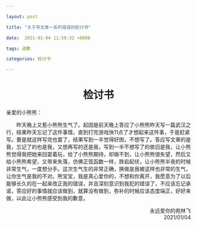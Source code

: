 ```yaml
---

layout: post

title: "关于写文章一系列错误的检讨书"

date:  2021-01-04 11:50:32 +0800

tags: 道歉

categories: 检讨书

---
```


<h1><center>检讨书</center></h1>

亲爱的小熊熊：

&emsp;&emsp;昨天晚上又惹小熊熊生气了。起因是前天晚上答应了小熊熊昨天写一篇武汉之行，结果昨天忘记了这件事情，直到打完游戏快11点了才想起来这件事，于是赶紧写。要是就这样写完也罢了，结果写到一半觉得好困，不想写了。答应写文章的是我，忘记了的也是我，又想再写的还是我，写到一半不想写了的依旧是我，让小熊熊觉得我把她来回耍着玩，给了小熊熊期待，却做不到，让小熊熊很失望，然后又给小熊熊希望，又带来失落，仿佛正弦函数一样，跌宕起伏，让小熊熊半夜的时候非常生气，一度想分手。这次生气生的非常正确，换做是我被这样也非常的生气，让你生气是我的不对。熊宝宝，我是真心爱你的，不想和你离开，我愿意为了以后能够长久的在一起来改正我的错误，并且深刻意识到我犯的错误了，不应该忘记承诺，答应好的事情就应该做到，就算没有做到，弥补的时候应该态度端正，好好来做，以此让小熊熊感受到我的歉意。

<p align = "right">永远爱你的苑林飞<br/>2021/01/04</p>

